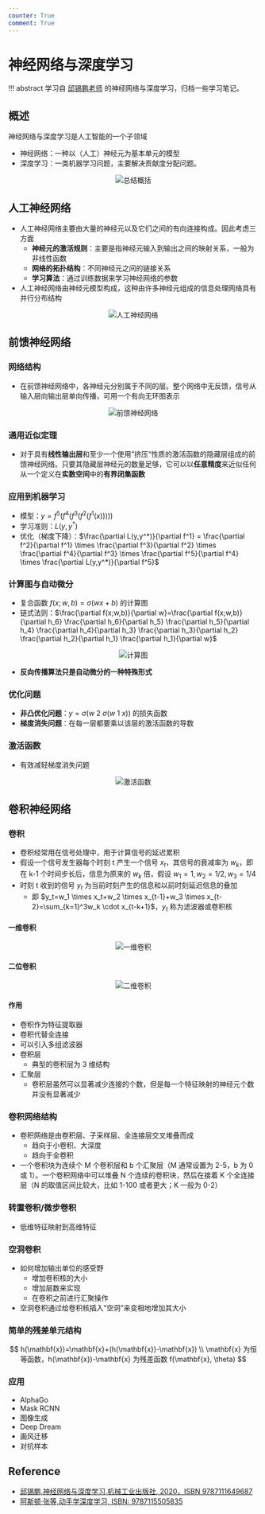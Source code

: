 ```yaml
---
counter: True
comment: True
---
```


# 神经网络与深度学习

!!! abstract
    学习自 [邱锡鹏老师](https://nndl.github.io/) 的神经网络与深度学习，归档一些学习笔记。


## 概述

神经网络与深度学习是人工智能的一个子领域

- 神经网络：一种以（人工）神经元为基本单元的模型
- 深度学习：一类机器学习问题，主要解决贡献度分配问题。

<center><img src="https://cdn.jsdelivr.net/gh/jujimeizuo/note@gh-pages/assets/images/cs/ai/dl/summary.jpg" alt="总结概括"></center>

## 人工神经网络

- 人工神经网络主要由大量的神经元以及它们之间的有向连接构成。因此考虑三方面
    - **神经元的激活规则**：主要是指神经元输入到输出之间的映射关系，一般为非线性函数
    - **网络的拓扑结构**：不同神经元之间的链接关系
    - **学习算法**：通过训练数据来学习神经网络的参数
- 人工神经网络由神经元模型构成，这种由许多神经元组成的信息处理网络具有并行分布结构

<center><img src="https://cdn.jsdelivr.net/gh/jujimeizuo/note@gh-pages/assets/images/cs/ai/dl/ANN.jpg" alt="人工神经网络"></center>

## 前馈神经网络

### 网络结构

- 在前馈神经网络中，各神经元分别属于不同的层。整个网络中无反馈，信号从输入层向输出层单向传播，可用一个有向无环图表示

<center><img src="https://cdn.jsdelivr.net/gh/jujimeizuo/note@gh-pages/assets/images/cs/ai/dl/FNN.jpg" alt="前馈神经网络"></center>

### 通用近似定理

- 对于具有**线性输出层**和至少一个使用”挤压“性质的激活函数的隐藏层组成的前馈神经网络。只要其隐藏层神经元的数量足够，它可以以**任意精度**来近似任何从一个定义在**实数空间**中的**有界闭集函数**

### 应用到机器学习

- 模型：$y=f^5(f^4(f^3(f^2(f^1(x)))))$
- 学习准则：$L(y,y^*)$
- 优化（梯度下降）：$\frac{\partial L(y,y^*)}{\partial f^1} = \frac{\partial f^2}{\partial f^1} \times \frac{\partial f^3}{\partial f^2} \times \frac{\partial f^4}{\partial f^3} \times \frac{\partial f^5}{\partial f^4} \times \frac{\partial L(y,y^*)}{\partial f^5}$

### 计算图与自动微分

- 复合函数 $f(x;w,b)=\sigma(wx+b)$ 的计算图
- 链式法则：$\frac{\partial f(x;w,b)}{\partial w}=\frac{\partial f(x;w,b)}{\partial h_6} \frac{\partial h_6}{\partial h_5} \frac{\partial h_5}{\partial h_4} \frac{\partial h_4}{\partial h_3} \frac{\partial h_3}{\partial h_2} \frac{\partial h_2}{\partial h_1} \frac{\partial h_1}{\partial w}$

<center><img src="https://cdn.jsdelivr.net/gh/jujimeizuo/note@gh-pages/assets/images/cs/ai/dl/fnn-compute-graph.jpg" alt="计算图"></center>

- **反向传播算法只是自动微分的一种特殊形式**

### 优化问题

- **非凸优化问题**：$y=\sigma(w \ 2 \ \sigma(w \ 1 \ x))$ 的损失函数
- **梯度消失问题**：在每一层都要乘以该层的激活函数的导数

### 激活函数

- 有效减轻梯度消失问题

<center><img src="https://cdn.jsdelivr.net/gh/jujimeizuo/note@gh-pages/assets/images/cs/ai/dl/activation-function.jpg" alt="激活函数"></center>


## 卷积神经网络

### 卷积

- 卷积经常用在信号处理中，用于计算信号的延迟累积
- 假设一个信号发生器每个时刻 t 产生一个信号 $x_t$，其信号的衰减率为 $w_k$，即在 k-1 个时间步长后，信息为原来的 $w_k$ 倍，假设 $w_1=1,w_2=1/2,w_3=1/4$
- 时刻 t 收到的信号 $y_t$ 为当前时刻产生的信息和以前时刻延迟信息的叠加
    - 即 $y_t=w_1 \times x_t+w_2 \times x_{t-1}+w_3 \times x_{t-2}=\sum_{k=1}^3w_k \cdot x_{t-k+1}$，$y_t$ 称为滤波器或卷积核

#### 一维卷积

<center><img src="https://cdn.jsdelivr.net/gh/jujimeizuo/note@gh-pages/assets/images/cs/ai/dl/1Dconv.png" alt="一维卷积"></center>


#### 二位卷积

<center><img src="https://cdn.jsdelivr.net/gh/jujimeizuo/note@gh-pages/assets/images/cs/ai/dl/2Dconv.png" alt="二维卷积"></center>


#### 作用

- 卷积作为特征提取器
- 卷积代替全连接
- 可以引入多组滤波器
- 卷积层
    - 典型的卷积层为 3 维结构
- 汇聚层
    - 卷积层虽然可以显著减少连接的个数，但是每一个特征映射的神经元个数并没有显著减少

### 卷积网络结构

- 卷积网络是由卷积层、子采样层、全连接层交叉堆叠而成
    - 趋向于小卷积、大深度
    - 趋向于全卷积
- 一个卷积块为连续个 M 个卷积层和 b 个汇聚层（M 通常设置为 2-5，b 为 0 或 1）。一个卷积网络中可以堆叠 N 个连续的卷积块，然后在接着 K 个全连接层（N 的取值区间比较大，比如 1-100 或者更大；K 一般为 0-2）

### 转置卷积/微步卷积

- 低维特征映射到高维特征

### 空洞卷积

- 如何增加输出单位的感受野
    - 增加卷积核的大小
    - 增加层数来实现
    - 在卷积之前进行汇聚操作
- 空洞卷积通过给卷积核插入“空洞”来变相地增加其大小


### 简单的残差单元结构

$$
h(\mathbf{x})=\mathbf{x}+(h(\mathbf{x})-\mathbf{x}) \\
\mathbf{x} 为恒等函数，h(\mathbf{x})-\mathbf{x} 为残差函数 f(\mathbf{x}, \theta)
$$

### 应用

- AlphaGo
- Mask RCNN
- 图像生成
- Deep Dream
- 画风迁移
- 对抗样本


## Reference

- [邱锡鹏,神经网络与深度学习,机械工业出版社, 2020，ISBN 9787111649687](https://nndl.github.io/)
- [阿斯顿·张等,动手学深度学习, ISBN: 9787115505835](https://d2l.ai/)